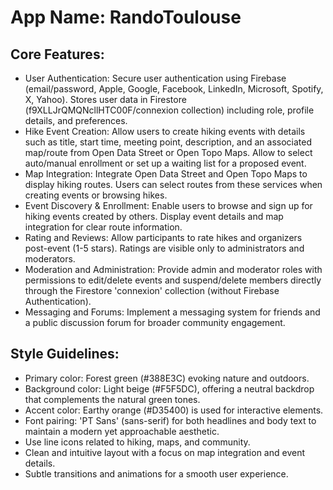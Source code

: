 # **App Name**: RandoToulouse

## Core Features:

- User Authentication: Secure user authentication using Firebase (email/password, Apple, Google, Facebook, LinkedIn, Microsoft, Spotify, X, Yahoo). Stores user data in Firestore (f9XLLJrQMQNcllHTC00F/connexion collection) including role, profile details, and preferences.
- Hike Event Creation: Allow users to create hiking events with details such as title, start time, meeting point, description, and an associated map/route from Open Data Street or Open Topo Maps. Allow to select auto/manual enrollment or set up a waiting list for a proposed event.
- Map Integration: Integrate Open Data Street and Open Topo Maps to display hiking routes. Users can select routes from these services when creating events or browsing hikes.
- Event Discovery & Enrollment: Enable users to browse and sign up for hiking events created by others. Display event details and map integration for clear route information.
- Rating and Reviews: Allow participants to rate hikes and organizers post-event (1-5 stars). Ratings are visible only to administrators and moderators.
- Moderation and Administration: Provide admin and moderator roles with permissions to edit/delete events and suspend/delete members directly through the Firestore 'connexion' collection (without Firebase Authentication).
- Messaging and Forums: Implement a messaging system for friends and a public discussion forum for broader community engagement.

## Style Guidelines:

- Primary color: Forest green (#388E3C) evoking nature and outdoors.
- Background color: Light beige (#F5F5DC), offering a neutral backdrop that complements the natural green tones.
- Accent color: Earthy orange (#D35400) is used for interactive elements.
- Font pairing: 'PT Sans' (sans-serif) for both headlines and body text to maintain a modern yet approachable aesthetic.
- Use line icons related to hiking, maps, and community.
- Clean and intuitive layout with a focus on map integration and event details.
- Subtle transitions and animations for a smooth user experience.